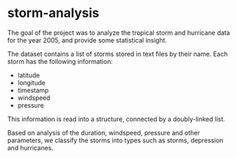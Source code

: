 # storm-analysis

The goal of the project was to analyze the tropical storm and hurricane data for the year 2005, and provide some statistical insight.

The dataset contains a list of storms stored in text files by their name.
Each storm has the following information:
- latitude
- longitude
- timestamp
- windspeed
- pressure

This information is read into a structure, connected by a doubly-linked list.

Based on analysis of the duration, windspeed, pressure and other parameters, we classify the storms into types such as storms, depression and hurricanes.
